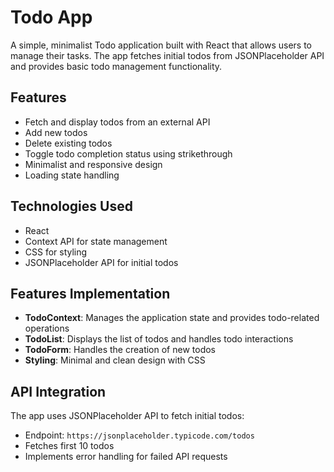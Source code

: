 # Todo App

A simple, minimalist Todo application built with React that allows users to manage their tasks. The app fetches initial todos from JSONPlaceholder API and provides basic todo management functionality.

## Features

- Fetch and display todos from an external API
- Add new todos
- Delete existing todos
- Toggle todo completion status using strikethrough
- Minimalist and responsive design
- Loading state handling

## Technologies Used

- React
- Context API for state management
- CSS for styling
- JSONPlaceholder API for initial todos

## Features Implementation

- **TodoContext**: Manages the application state and provides todo-related operations
- **TodoList**: Displays the list of todos and handles todo interactions
- **TodoForm**: Handles the creation of new todos
- **Styling**: Minimal and clean design with CSS

## API Integration

The app uses JSONPlaceholder API to fetch initial todos:
- Endpoint: `https://jsonplaceholder.typicode.com/todos`
- Fetches first 10 todos
- Implements error handling for failed API requests
